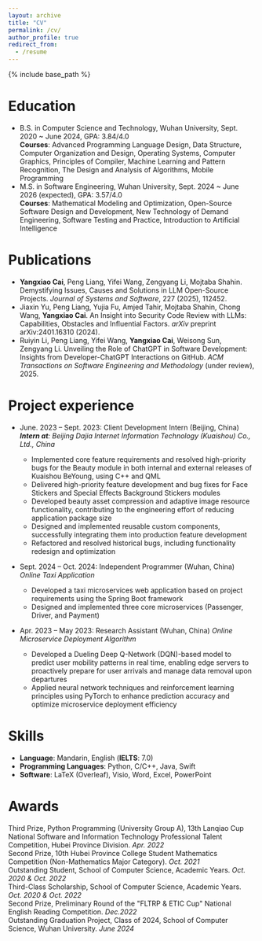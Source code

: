 ```yaml
---
layout: archive
title: "CV"
permalink: /cv/
author_profile: true
redirect_from:
  - /resume
---
```


{% include base_path %}

Education
======
* B.S. in Computer Science and Technology, Wuhan University, Sept. 2020 ~ June 2024, GPA: 3.84/4.0
<br> <b>Courses</b>: Advanced Programming Language Design, Data Structure, Computer Organization and Design, Operating Systems, Computer Graphics, Principles of Compiler, Machine Learning and Pattern Recognition, The Design and Analysis of Algorithms, Mobile Programming 
* M.S. in Software Engineering, Wuhan University, Sept. 2024 ~ June 2026 (expected), GPA: 3.57/4.0
<br> <b>Courses</b>: Mathematical Modeling and Optimization, Open-Source Software Design and Development, New Technology of Demand Engineering, Software Testing and Practice, Introduction to Artificial Intelligence

Publications
======
* <b>Yangxiao Cai</b>, Peng Liang, Yifei Wang, Zengyang Li, Mojtaba Shahin. Demystifying Issues, Causes and Solutions in LLM Open-Source Projects. _Journal of Systems and Software_, 227 (2025), 112452.
* Jiaxin Yu, Peng Liang, Yujia Fu, Amjed Tahir, Mojtaba Shahin, Chong Wang, <b>Yangxiao Cai</b>. An Insight into Security Code Review with LLMs: Capabilities, Obstacles and Influential Factors. _arXiv_ preprint arXiv:2401.16310 (2024).
* Ruiyin Li, Peng Liang, Yifei Wang, <b>Yangxiao Cai</b>, Weisong Sun, Zengyang Li. Unveiling the Role of ChatGPT in Software Development: Insights from Developer-ChatGPT Interactions on GitHub. _ACM Transactions on Software Engineering and Methodology_ (under review), 2025.

Project experience
======
* June. 2023 – Sept. 2023: Client Development Intern (Beijing, China)
  _<b>Intern at</b>: Beijing Dajia Internet Information Technology (Kuaishou) Co., Ltd., China_
  * Implemented core feature requirements and resolved high-priority bugs for the Beauty module in both internal and external releases of Kuaishou BeYoung, using C++ and QML
  * Delivered high-priority feature development and bug fixes for Face Stickers and Special Effects Background Stickers modules
  * Developed beauty asset compression and adaptive image resource functionality, contributing to the engineering effort of reducing application package size
  * Designed and implemented reusable custom components, successfully integrating them into production feature development
  * Refactored and resolved historical bugs, including functionality redesign and optimization

* Sept. 2024 – Oct. 2024: Independent Programmer (Wuhan, China)
  _Online Taxi Application_
  * Developed a taxi microservices web application based on project requirements using the Spring Boot framework
  * Designed and implemented three core microservices (Passenger, Driver, and Payment)

* Apr. 2023 – May 2023: Research Assistant (Wuhan, China)
  _Online Microservice Deployment Algorithm_
  * Developed a Dueling Deep Q-Network (DQN)-based model to predict user mobility patterns in real time, enabling edge servers to proactively prepare for user arrivals and manage data removal upon departures
  * Applied neural network techniques and reinforcement learning principles using PyTorch to enhance prediction accuracy and optimize microservice deployment efficiency
  
Skills
======
* <b>Language</b>: Mandarin, English (<b>IELTS</b>: 7.0)
* <b>Programming Languages</b>: Python, C/C++, Java, Swift
* <b>Software</b>: LaTeX (Overleaf), Visio, Word, Excel, PowerPoint
  
Awards
======
Third Prize, Python Programming (University Group A), 13th Lanqiao Cup National Software and Information Technology Professional Talent Competition, Hubei Province Division. _Apr. 2022_
<br>Second Prize, 10th Hubei Province College Student Mathematics Competition (Non-Mathematics Major Category). _Oct. 2021_
<br>Outstanding Student, School of Computer Science, Academic Years. _Oct. 2020 & Oct. 2022_
<br>Third-Class Scholarship, School of Computer Science, Academic Years. _Oct. 2020 & Oct. 2022_
<br>Second Prize, Preliminary Round of the "FLTRP & ETIC Cup" National English Reading Competition. _Dec.2022_
<br>Outstanding Graduation Project, Class of 2024, School of Computer Science, Wuhan University. _June 2024_   


  

